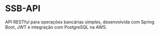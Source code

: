 # SSB-API
API RESTful para operações bancárias simples, desenvolvida com Spring Boot, JWT e integração com PostgreSQL na AWS.
